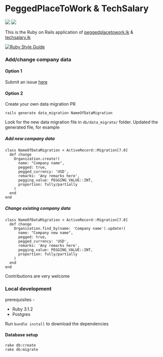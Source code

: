 # PeggedPlaceToWork & TechSalary

![](https://raw.githubusercontent.com/dilumn/peggedplacetowork/master/app/assets/images/peggedplacetowork/logo.png)
![](https://raw.githubusercontent.com/dilumn/peggedplacetowork/master/app/assets/images/techsalary/logo.png)

This is the Ruby on Rails application of [peggedplacetowork.lk](https://peggedplacetowork.lk/) & [techsalary.lk](https://techsalary.lk/)

[![Ruby Style Guide](https://img.shields.io/badge/code_style-community-brightgreen.svg)](https://rubystyle.guide)

### Add/change company data
#### Option 1
Submit an issue [here](https://github.com/dilumn/peggedplacetowork/issues/new)

#### Option 2
Create your own data migration PR

```
rails generate data_migration NameOfDataMigration
```
Look for the new data migration file in `db/data_migrate/` folder.
Updated the generated file, for example
##### Add new company data

```
class NameOfDataMigration < ActiveRecord::Migration[7.0]
  def change
    Organization.create!(
      name: "Company name",
      pegged: true,
      pegged_currency: 'USD',
      remarks: 'Any remarks here',
      pegging_value: PEGGING_VALUE::INT,
      proportion: fully/partially
    )
  end
end
```

##### Change existing company data

```
class NameOfDataMigration < ActiveRecord::Migration[7.0]
  def change
    Organization.find_by(name: 'Company name').update!(
      name: "Company new name",
      pegged: true,
      pegged_currency: 'USD',
      remarks: 'Any remarks here',
      pegging_value: PEGGING_VALUE::INT,
      proportion: fully/partially
    )
  end
end
```

Contributions are very welcome

### Local development
prerequisites -
- Ruby 3.1.2
- Postgres

Run `bundle install` to download the dependencies

#### Database setup
```
rake db:create
rake db:migrate
```
